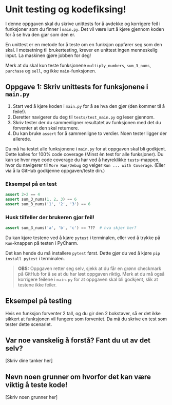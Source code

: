 # Unit testing og kodefiksing!
I denne oppgaven skal du skrive unittests for å avdekke og korrigere feil i funksjoner som du finner i `main.py`. Det vil være lurt å kjøre gjennom koden for å se hva den gjør som den er.

En unittest er en metode for å teste om en funksjon oppfører seg som den skal. I motsetning til brukertesting, krever en unittest ingen menneskelig input. La maskinen gjøre jobben for deg!

Merk at du skal kun teste funksjonene `multiply_numbers`, `sum_3_nums`, `purchase` og `sell`, og ikke `main`-funksjonen.

## Oppgave 1: Skriv unittests for funksjonene i `main.py`
1. Start ved å kjøre koden i `main.py` for å se hva den gjør (den kommer til å feile!). 
2. Deretter navigerer du deg til `tests/test_main.py` og leser gjennom. 
3. Skriv tester der du sammenligner resultatet av funksjonen med det du forventer at den skal returnere. 
4. Du kan bruke `assert` for å sammenligne to verdier. Noen tester ligger der allerede.

Du må ha testet alle funksjonene i `main.py` for at oppgaven skal bli godkjent. Dette kalles for 100% code coverage (Minst èn test for alle funksjoner). Du kan se hvor mye code coverage du har ved å høyreklikke `tests`-mappen, hvor du navigerer til `More Run/Debug` og velger `Run ... with Coverage`. (Eller via å la GitHub godkjenne oppgaven/teste din.)

### Eksempel på en test
```python
assert 2+2 == 4
assert sum_3_nums(1, 2, 3) == 6
assert sum_3_nums('1', '2', '3') == 6
```

### Husk tilfeller der brukeren gjør feil!
```python
assert sum_3_nums('a', 'b', 'c') == ???  # hva skjer her?
```

Du kan kjøre testene ved å kjøre `pytest` i terminalen, eller ved å trykke på `Run`-knappen på testen i PyCharm.

Det kan hende du må installere `pytest` først. Dette gjør du ved å kjøre `pip install pytest` i terminalen.

> **OBS:** Oppgaven retter seg selv, sjekk at du får en grønn checkmark på GitHub for å se at du har løst oppgaven riktig.
> Merk at du må også korrigere feilene i `main.py` for at oppgaven skal bli godkjent, slik at testene ikke feiler.

## Eksempel på testing
Hvis en funksjon forventer 2 tall, og du gir den 2 bokstaver, så er det ikke sikkert at funksjonen vil fungere som forventet. Da må du skrive en test som tester dette scenariet.

## Var noe vanskelig å forstå? Fant du ut av det selv?
[Skriv dine tanker her]

## Nevn noen grunner om hvorfor det kan være viktig å teste kode!
[Skriv noen grunner her]
